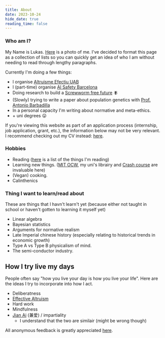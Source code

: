 ```yaml
---
title: About
date: 2023-10-24
hide_date: true
reading_time: false
---
```


### Who am I?
My Name is Lukas. [Here](face_profile.jpg) is a photo of me. I've decided to format this page as a collection of lists so you can quickly get an idea of who I am without needing to read through lengthy paragraphs.

Currently I'm doing a few things:
* I organise [Altruisme Efectiu UAB](https://sites.google.com/view/altruisme-efectiu-uab/home) 
* I (part-time) organise [AI Safety Barcelona](https://www.aisafetybcn.org)
* Doing research to build a [Screwworm free future](https://screwworm.org) 🪰
* (Slowly) trying to write a paper about population genetics with [Prof. Antonio Barbadilla](https://ibb.uab.cat/wp-content/themes/viral/modules/ibb_membres/view_membre.php?CodiMembre=224)
* In a personal capacity I'm writing about normative and meta-ethics. 
* \+ uni degrees 😛

If you're viewing this website as part of an application process (internship, job application, grant, etc.), the information below may not be very relevant. I recommend checking out my CV instead: [here](resume.pdf).

### Hobbies
* Reading ([here]() is a list of the things I'm reading)
* Learning new things. ([MIT OCW](https://ocw.mit.edu), my uni's librairy and [Crash course](https://thecrashcourse.com) are invaluable here)
* (Vegan) cooking.
* Calinthenics 

### Thing I want to learn/read about
These are things that I havn't learn't yet (because either not taught in school or haven't gotten to learning it myself yet)
* Linear algebra
* Bayesian statistics
* Arguments for normative realism
* Late Imperial chinese history (especially relating to historical trends in economic growth)
* Type A vs Type B physicalism of mind.
* The semi-conductor industry.

## How I try live my days
People often say "how you live your day is how you live your life". Here are the ideas I try to incorporate into how I act.
* Deliberatness
* [Effective Altruism](https://www.effectivealtruism.org/articles/introduction-to-effective-altruism)
* Hard work
* Mindfulness
* [Jian Ai](https://www.britannica.com/topic/jianai) (兼爱) / impartiality
    * I understand that the two are similair (might be wrong though)

All anonymous feedback is greatly appreciated [here](https://www.admonymous.co/lroberts). 